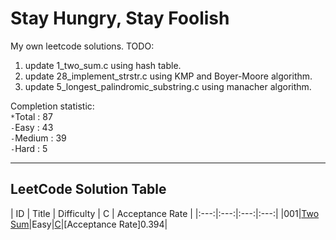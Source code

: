 # Stay Hungry, Stay Foolish
My own leetcode solutions.
TODO:
1. update 1_two_sum.c using hash table.
2. update 28_implement_strstr.c using KMP and Boyer-Moore algorithm.
3. update 5_longest_palindromic_substring.c using manacher algorithm.

Completion statistic:<br>
`*`Total : 87<br>
`-`Easy : 43<br>
`-`Medium : 39<br>
`-`Hard : 5<br>

-----------------------
## LeetCode Solution Table
| ID | Title | Difficulty | C | Acceptance Rate |
|:---:|:---:|:---:|:---:|
|001|[Two Sum](https://leetcode.com/problems/two-sum/description/)|Easy|[C](https://github.com/A11riseforme/myleetcode/blob/master/1_two_sum.c)|[Acceptance Rate]0.394|